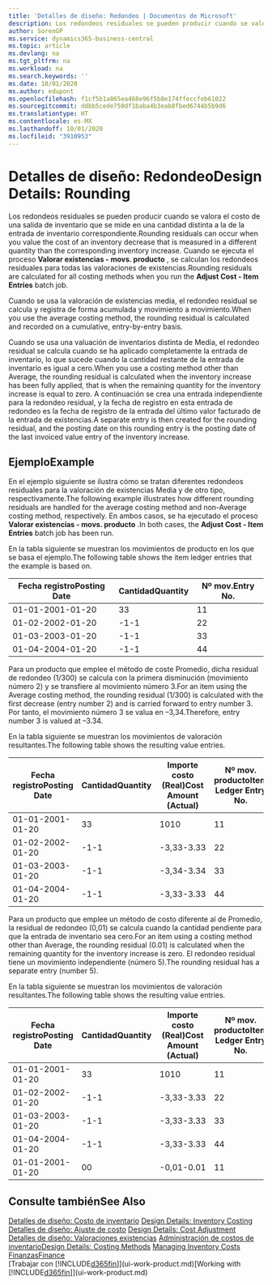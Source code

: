 ```yaml
---
title: 'Detalles de diseño: Redondeo | Documentos de Microsoft'
description: Los redondeos residuales se pueden producir cuando se valora el costo de una salida de inventario que se mide en una cantidad distinta a la de la entrada de inventario correspondiente. Cuando se ejecuta el proceso **Valorar existencias - movs. producto** , se calculan los redondeos residuales para todas las valoraciones de existencias.
author: SorenGP
ms.service: dynamics365-business-central
ms.topic: article
ms.devlang: na
ms.tgt_pltfrm: na
ms.workload: na
ms.search.keywords: ''
ms.date: 10/01/2020
ms.author: edupont
ms.openlocfilehash: f1cf5b1a865ea468e96f5b8e174ffeccfeb61022
ms.sourcegitcommit: ddbb5cede750df1baba4b3eab8fbed6744b5b9d6
ms.translationtype: HT
ms.contentlocale: es-MX
ms.lasthandoff: 10/01/2020
ms.locfileid: "3910953"
---
```

# <a name="design-details-rounding"></a><span data-ttu-id="cbde8-104">Detalles de diseño: Redondeo</span><span class="sxs-lookup"><span data-stu-id="cbde8-104">Design Details: Rounding</span></span>
<span data-ttu-id="cbde8-105">Los redondeos residuales se pueden producir cuando se valora el costo de una salida de inventario que se mide en una cantidad distinta a la de la entrada de inventario correspondiente.</span><span class="sxs-lookup"><span data-stu-id="cbde8-105">Rounding residuals can occur when you value the cost of an inventory decrease that is measured in a different quantity than the corresponding inventory increase.</span></span> <span data-ttu-id="cbde8-106">Cuando se ejecuta el proceso **Valorar existencias - movs. producto** , se calculan los redondeos residuales para todas las valoraciones de existencias.</span><span class="sxs-lookup"><span data-stu-id="cbde8-106">Rounding residuals are calculated for all costing methods when you run the **Adjust Cost - Item Entries** batch job.</span></span>  

 <span data-ttu-id="cbde8-107">Cuando se usa la valoración de existencias media, el redondeo residual se calcula y registra de forma acumulada y movimiento a movimiento.</span><span class="sxs-lookup"><span data-stu-id="cbde8-107">When you use the average costing method, the rounding residual is calculated and recorded on a cumulative, entry-by-entry basis.</span></span>  

 <span data-ttu-id="cbde8-108">Cuando se usa una valuación de inventarios distinta de Media, el redondeo residual se calcula cuando se ha aplicado completamente la entrada de inventario, lo que sucede cuando la cantidad restante de la entrada de inventario es igual a cero.</span><span class="sxs-lookup"><span data-stu-id="cbde8-108">When you use a costing method other than Average, the rounding residual is calculated when the inventory increase has been fully applied, that is when the remaining quantity for the inventory increase is equal to zero.</span></span> <span data-ttu-id="cbde8-109">A continuación se crea una entrada independiente para la redondeo residual, y la fecha de registro en esta entrada de redondeo es la fecha de registro de la entrada del último valor facturado de la entrada de existencias.</span><span class="sxs-lookup"><span data-stu-id="cbde8-109">A separate entry is then created for the rounding residual, and the posting date on this rounding entry is the posting date of the last invoiced value entry of the inventory increase.</span></span>  

## <a name="example"></a><span data-ttu-id="cbde8-110">Ejemplo</span><span class="sxs-lookup"><span data-stu-id="cbde8-110">Example</span></span>  
 <span data-ttu-id="cbde8-111">En el ejemplo siguiente se ilustra cómo se tratan diferentes redondeos residuales para la valoración de existencias Media y de otro tipo, respectivamente.</span><span class="sxs-lookup"><span data-stu-id="cbde8-111">The following example illustrates how different rounding residuals are handled for the average costing method and non-Average costing method, respectively.</span></span> <span data-ttu-id="cbde8-112">En ambos casos, se ha ejecutado el proceso **Valorar existencias - movs. producto** .</span><span class="sxs-lookup"><span data-stu-id="cbde8-112">In both cases, the **Adjust Cost - Item Entries** batch job has been run.</span></span>  

 <span data-ttu-id="cbde8-113">En la tabla siguiente se muestran los movimientos de producto en los que se basa el ejemplo.</span><span class="sxs-lookup"><span data-stu-id="cbde8-113">The following table shows the item ledger entries that the example is based on.</span></span>  

|<span data-ttu-id="cbde8-114">Fecha registro</span><span class="sxs-lookup"><span data-stu-id="cbde8-114">Posting Date</span></span>|<span data-ttu-id="cbde8-115">Cantidad</span><span class="sxs-lookup"><span data-stu-id="cbde8-115">Quantity</span></span>|<span data-ttu-id="cbde8-116">Nº mov.</span><span class="sxs-lookup"><span data-stu-id="cbde8-116">Entry No.</span></span>|  
|------------------|--------------|---------------|  
|<span data-ttu-id="cbde8-117">01-01-20</span><span class="sxs-lookup"><span data-stu-id="cbde8-117">01-01-20</span></span>|<span data-ttu-id="cbde8-118">3</span><span class="sxs-lookup"><span data-stu-id="cbde8-118">3</span></span>|<span data-ttu-id="cbde8-119">1</span><span class="sxs-lookup"><span data-stu-id="cbde8-119">1</span></span>|  
|<span data-ttu-id="cbde8-120">01-02-20</span><span class="sxs-lookup"><span data-stu-id="cbde8-120">02-01-20</span></span>|<span data-ttu-id="cbde8-121">-1</span><span class="sxs-lookup"><span data-stu-id="cbde8-121">-1</span></span>|<span data-ttu-id="cbde8-122">2</span><span class="sxs-lookup"><span data-stu-id="cbde8-122">2</span></span>|  
|<span data-ttu-id="cbde8-123">01-03-20</span><span class="sxs-lookup"><span data-stu-id="cbde8-123">03-01-20</span></span>|<span data-ttu-id="cbde8-124">-1</span><span class="sxs-lookup"><span data-stu-id="cbde8-124">-1</span></span>|<span data-ttu-id="cbde8-125">3</span><span class="sxs-lookup"><span data-stu-id="cbde8-125">3</span></span>|  
|<span data-ttu-id="cbde8-126">01-04-20</span><span class="sxs-lookup"><span data-stu-id="cbde8-126">04-01-20</span></span>|<span data-ttu-id="cbde8-127">-1</span><span class="sxs-lookup"><span data-stu-id="cbde8-127">-1</span></span>|<span data-ttu-id="cbde8-128">4</span><span class="sxs-lookup"><span data-stu-id="cbde8-128">4</span></span>|  

 <span data-ttu-id="cbde8-129">Para un producto que emplee el método de coste Promedio, dicha residual de redondeo (1/300) se calcula con la primera disminución (movimiento número 2) y se transfiere al movimiento número 3.</span><span class="sxs-lookup"><span data-stu-id="cbde8-129">For an item using the Average costing method, the rounding residual (1/300) is calculated with the first decrease (entry number 2) and is carried forward to entry number 3.</span></span> <span data-ttu-id="cbde8-130"> Por tanto, el movimiento número 3 se valua en –3,34.</span><span class="sxs-lookup"><span data-stu-id="cbde8-130">Therefore, entry number 3 is valued at –3.34.</span></span>  

 <span data-ttu-id="cbde8-131">En la tabla siguiente se muestran los movimientos de valoración resultantes.</span><span class="sxs-lookup"><span data-stu-id="cbde8-131">The following table shows the resulting value entries.</span></span>  

|<span data-ttu-id="cbde8-132">Fecha registro</span><span class="sxs-lookup"><span data-stu-id="cbde8-132">Posting Date</span></span>|<span data-ttu-id="cbde8-133">Cantidad</span><span class="sxs-lookup"><span data-stu-id="cbde8-133">Quantity</span></span>|<span data-ttu-id="cbde8-134">Importe costo (Real)</span><span class="sxs-lookup"><span data-stu-id="cbde8-134">Cost Amount (Actual)</span></span>|<span data-ttu-id="cbde8-135">Nº mov. producto</span><span class="sxs-lookup"><span data-stu-id="cbde8-135">Item Ledger Entry No.</span></span>|<span data-ttu-id="cbde8-136">Nº mov.</span><span class="sxs-lookup"><span data-stu-id="cbde8-136">Entry No.</span></span>|  
|------------------|--------------|----------------------------|---------------------------|---------------|  
|<span data-ttu-id="cbde8-137">01-01-20</span><span class="sxs-lookup"><span data-stu-id="cbde8-137">01-01-20</span></span>|<span data-ttu-id="cbde8-138">3</span><span class="sxs-lookup"><span data-stu-id="cbde8-138">3</span></span>|<span data-ttu-id="cbde8-139">10</span><span class="sxs-lookup"><span data-stu-id="cbde8-139">10</span></span>|<span data-ttu-id="cbde8-140">1</span><span class="sxs-lookup"><span data-stu-id="cbde8-140">1</span></span>|<span data-ttu-id="cbde8-141">1</span><span class="sxs-lookup"><span data-stu-id="cbde8-141">1</span></span>|  
|<span data-ttu-id="cbde8-142">01-02-20</span><span class="sxs-lookup"><span data-stu-id="cbde8-142">02-01-20</span></span>|<span data-ttu-id="cbde8-143">-1</span><span class="sxs-lookup"><span data-stu-id="cbde8-143">-1</span></span>|<span data-ttu-id="cbde8-144">-3,33</span><span class="sxs-lookup"><span data-stu-id="cbde8-144">-3.33</span></span>|<span data-ttu-id="cbde8-145">2</span><span class="sxs-lookup"><span data-stu-id="cbde8-145">2</span></span>|<span data-ttu-id="cbde8-146">2</span><span class="sxs-lookup"><span data-stu-id="cbde8-146">2</span></span>|  
|<span data-ttu-id="cbde8-147">01-03-20</span><span class="sxs-lookup"><span data-stu-id="cbde8-147">03-01-20</span></span>|<span data-ttu-id="cbde8-148">-1</span><span class="sxs-lookup"><span data-stu-id="cbde8-148">-1</span></span>|<span data-ttu-id="cbde8-149">-3,34</span><span class="sxs-lookup"><span data-stu-id="cbde8-149">-3.34</span></span>|<span data-ttu-id="cbde8-150">3</span><span class="sxs-lookup"><span data-stu-id="cbde8-150">3</span></span>|<span data-ttu-id="cbde8-151">3</span><span class="sxs-lookup"><span data-stu-id="cbde8-151">3</span></span>|  
|<span data-ttu-id="cbde8-152">01-04-20</span><span class="sxs-lookup"><span data-stu-id="cbde8-152">04-01-20</span></span>|<span data-ttu-id="cbde8-153">-1</span><span class="sxs-lookup"><span data-stu-id="cbde8-153">-1</span></span>|<span data-ttu-id="cbde8-154">-3,33</span><span class="sxs-lookup"><span data-stu-id="cbde8-154">-3.33</span></span>|<span data-ttu-id="cbde8-155">4</span><span class="sxs-lookup"><span data-stu-id="cbde8-155">4</span></span>|<span data-ttu-id="cbde8-156">4</span><span class="sxs-lookup"><span data-stu-id="cbde8-156">4</span></span>|  

 <span data-ttu-id="cbde8-157">Para un producto que emplee un método de costo diferente al de Promedio, la residual de redondeo (0,01) se calcula cuando la cantidad pendiente para que la entrada de inventario sea cero.</span><span class="sxs-lookup"><span data-stu-id="cbde8-157">For an item using a costing method other than Average, the rounding residual (0.01) is calculated when the remaining quantity for the inventory increase is zero.</span></span> <span data-ttu-id="cbde8-158">El redondeo residual tiene un movimiento independiente (número 5).</span><span class="sxs-lookup"><span data-stu-id="cbde8-158">The rounding residual has a separate entry (number 5).</span></span>  

 <span data-ttu-id="cbde8-159">En la tabla siguiente se muestran los movimientos de valoración resultantes.</span><span class="sxs-lookup"><span data-stu-id="cbde8-159">The following table shows the resulting value entries.</span></span>  

|<span data-ttu-id="cbde8-160">Fecha registro</span><span class="sxs-lookup"><span data-stu-id="cbde8-160">Posting Date</span></span>|<span data-ttu-id="cbde8-161">Cantidad</span><span class="sxs-lookup"><span data-stu-id="cbde8-161">Quantity</span></span>|<span data-ttu-id="cbde8-162">Importe costo (Real)</span><span class="sxs-lookup"><span data-stu-id="cbde8-162">Cost Amount (Actual)</span></span>|<span data-ttu-id="cbde8-163">Nº mov. producto</span><span class="sxs-lookup"><span data-stu-id="cbde8-163">Item Ledger Entry No.</span></span>|<span data-ttu-id="cbde8-164">Nº mov.</span><span class="sxs-lookup"><span data-stu-id="cbde8-164">Entry No.</span></span>|  
|------------------|--------------|----------------------------|---------------------------|---------------|  
|<span data-ttu-id="cbde8-165">01-01-20</span><span class="sxs-lookup"><span data-stu-id="cbde8-165">01-01-20</span></span>|<span data-ttu-id="cbde8-166">3</span><span class="sxs-lookup"><span data-stu-id="cbde8-166">3</span></span>|<span data-ttu-id="cbde8-167">10</span><span class="sxs-lookup"><span data-stu-id="cbde8-167">10</span></span>|<span data-ttu-id="cbde8-168">1</span><span class="sxs-lookup"><span data-stu-id="cbde8-168">1</span></span>|<span data-ttu-id="cbde8-169">1</span><span class="sxs-lookup"><span data-stu-id="cbde8-169">1</span></span>|  
|<span data-ttu-id="cbde8-170">01-02-20</span><span class="sxs-lookup"><span data-stu-id="cbde8-170">02-01-20</span></span>|<span data-ttu-id="cbde8-171">-1</span><span class="sxs-lookup"><span data-stu-id="cbde8-171">-1</span></span>|<span data-ttu-id="cbde8-172">-3,33</span><span class="sxs-lookup"><span data-stu-id="cbde8-172">-3.33</span></span>|<span data-ttu-id="cbde8-173">2</span><span class="sxs-lookup"><span data-stu-id="cbde8-173">2</span></span>|<span data-ttu-id="cbde8-174">2</span><span class="sxs-lookup"><span data-stu-id="cbde8-174">2</span></span>|  
|<span data-ttu-id="cbde8-175">01-03-20</span><span class="sxs-lookup"><span data-stu-id="cbde8-175">03-01-20</span></span>|<span data-ttu-id="cbde8-176">-1</span><span class="sxs-lookup"><span data-stu-id="cbde8-176">-1</span></span>|<span data-ttu-id="cbde8-177">-3,33</span><span class="sxs-lookup"><span data-stu-id="cbde8-177">-3.33</span></span>|<span data-ttu-id="cbde8-178">3</span><span class="sxs-lookup"><span data-stu-id="cbde8-178">3</span></span>|<span data-ttu-id="cbde8-179">3</span><span class="sxs-lookup"><span data-stu-id="cbde8-179">3</span></span>|  
|<span data-ttu-id="cbde8-180">01-04-20</span><span class="sxs-lookup"><span data-stu-id="cbde8-180">04-01-20</span></span>|<span data-ttu-id="cbde8-181">-1</span><span class="sxs-lookup"><span data-stu-id="cbde8-181">-1</span></span>|<span data-ttu-id="cbde8-182">-3,33</span><span class="sxs-lookup"><span data-stu-id="cbde8-182">-3.33</span></span>|<span data-ttu-id="cbde8-183">4</span><span class="sxs-lookup"><span data-stu-id="cbde8-183">4</span></span>|<span data-ttu-id="cbde8-184">4</span><span class="sxs-lookup"><span data-stu-id="cbde8-184">4</span></span>|  
|<span data-ttu-id="cbde8-185">01-01-20</span><span class="sxs-lookup"><span data-stu-id="cbde8-185">01-01-20</span></span>|<span data-ttu-id="cbde8-186">0</span><span class="sxs-lookup"><span data-stu-id="cbde8-186">0</span></span>|<span data-ttu-id="cbde8-187">-0,01</span><span class="sxs-lookup"><span data-stu-id="cbde8-187">-0.01</span></span>|<span data-ttu-id="cbde8-188">1</span><span class="sxs-lookup"><span data-stu-id="cbde8-188">1</span></span>|<span data-ttu-id="cbde8-189">5</span><span class="sxs-lookup"><span data-stu-id="cbde8-189">5</span></span>|  

## <a name="see-also"></a><span data-ttu-id="cbde8-190">Consulte también</span><span class="sxs-lookup"><span data-stu-id="cbde8-190">See Also</span></span>  
 <span data-ttu-id="cbde8-191">[Detalles de diseño: Costo de inventario](design-details-inventory-costing.md) </span><span class="sxs-lookup"><span data-stu-id="cbde8-191">[Design Details: Inventory Costing](design-details-inventory-costing.md) </span></span>  
 <span data-ttu-id="cbde8-192">[Detalles de diseño: Ajuste de costo](design-details-cost-adjustment.md) </span><span class="sxs-lookup"><span data-stu-id="cbde8-192">[Design Details: Cost Adjustment](design-details-cost-adjustment.md) </span></span>  
 <span data-ttu-id="cbde8-193">[Detalles de diseño: Valoraciones existencias](design-details-costing-methods.md) [Administración de costos de inventario](finance-manage-inventory-costs.md)</span><span class="sxs-lookup"><span data-stu-id="cbde8-193">[Design Details: Costing Methods](design-details-costing-methods.md) [Managing Inventory Costs](finance-manage-inventory-costs.md)</span></span>  
 [<span data-ttu-id="cbde8-194">Finanzas</span><span class="sxs-lookup"><span data-stu-id="cbde8-194">Finance</span></span>](finance.md)  
 <span data-ttu-id="cbde8-195">[Trabajar con [!INCLUDE[d365fin](includes/d365fin_md.md)]](ui-work-product.md)</span><span class="sxs-lookup"><span data-stu-id="cbde8-195">[Working with [!INCLUDE[d365fin](includes/d365fin_md.md)]](ui-work-product.md)</span></span>
